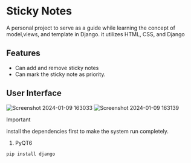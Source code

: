 # Sticky Notes
A personal project to serve as a guide while learning the concept of model,views, and template in Django. it utilizes HTML, CSS, and Django

## Features
 - Can add and remove sticky notes
 - Can mark the sticky note as priority.


## User Interface

![Screenshot 2024-01-09 163033](https://github.com/Chocobot02/TodoApp/assets/73695287/d59e57c1-3c1e-4a94-a7f1-f1bb6cec3cd2)
![Screenshot 2024-01-09 163139](https://github.com/Chocobot02/TodoApp/assets/73695287/da7733db-7e34-47ba-b4b0-d18cff8a46f6)



> [!IMPORTANT]
> install the dependencies first to make the system run completely.

1. PyQT6
```bash
pip install django
```
